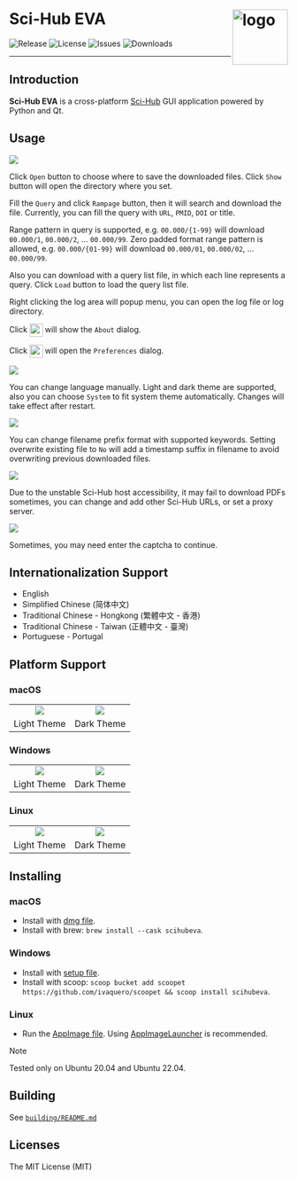 # Sci-Hub EVA <img src="images/SciHubEVA-icon.png" align="right" alt="logo" width="100" height="100" style="border: none; float: right;">
![Release](https://img.shields.io/github/release/leovan/SciHubEVA.svg)
![License](https://img.shields.io/github/license/leovan/SciHubEVA.svg)
![Issues](https://img.shields.io/github/issues/leovan/SciHubEVA.svg)
![Downloads](https://img.shields.io/github/downloads/leovan/SciHubEVA/total.svg)

---

## Introduction

**Sci-Hub EVA** is a cross-platform [Sci-Hub](https://en.wikipedia.org/wiki/Sci-Hub) GUI application powered by Python and Qt.

## Usage

![](docs/images/scihub-eva-application-macos-en-light-theme.png)

Click `Open` button to choose where to save the downloaded files. Click `Show` button will open the directory where you set.

Fill the `Query` and click `Rampage` button, then it will search and download the file. Currently, you can fill the query with `URL`, `PMID`, `DOI` or title.

Range pattern in query is supported, e.g. `00.000/{1-99}` will download `00.000/1`, `00.000/2`, ... `00.000/99`. Zero padded format range pattern is allowed, e.g. `00.000/{01-99}` will download `00.000/01`, `00.000/02`, ... `00.000/99`.

Also you can download with a query list file, in which each line represents a query. Click `Load` button to load the query list file.

Right clicking the log area will popup menu, you can open the log file or log directory.

Click <img style="width: 24px; vertical-align: middle;" src="images/icons/information.svg"> will show the `About` dialog.

Click <img style="width: 24px; vertical-align: middle;" src="images/icons/preferences.svg"> will open the `Preferences` dialog.

![](docs/images/scihub-eva-preferences-appearance-macos-en.png)

You can change language manually. Light and dark theme are supported, also you can choose `System` to fit system theme automatically. Changes will take effect after restart.

![](docs/images/scihub-eva-preferences-file-macos-en.png)

You can change filename prefix format with supported keywords. Setting overwrite existing file to `No` will add a timestamp suffix in filename to avoid overwriting previous downloaded files.

![](docs/images/scihub-eva-preferences-network-macos-en.png)

Due to the unstable Sci-Hub host accessibility, it may fail to download PDFs sometimes, you can change and add other Sci-Hub URLs, or set a proxy server.

![](docs/images/scihub-eva-captcha-macos-en.png)

Sometimes, you may need enter the captcha to continue.

## Internationalization Support

- English
- Simplified Chinese (简体中文)
- Traditional Chinese - Hongkong (繁體中文 - 香港)
- Traditional Chinese - Taiwan (正體中文 - 臺灣)
- Portuguese - Portugal

## Platform Support

### macOS

<table border="0">
  <tr align="center">
    <td><img src="docs/images/scihub-eva-application-macos-en-light-theme.png" /></td>
    <td><img src="docs/images/scihub-eva-application-macos-en-dark-theme.png" /></td>
  </tr>
  <tr align="center">
    <td>Light Theme</td>
    <td>Dark Theme</td>
  </tr>
  </tr>
</table>

### Windows

<table border="0">
  <tr align="center">
    <td><img src="docs/images/scihub-eva-application-windows-en-light-theme.png" /></td>
    <td><img src="docs/images/scihub-eva-application-windows-en-dark-theme.png" /></td>
  </tr>
  <tr align="center">
    <td>Light Theme</td>
    <td>Dark Theme</td>
  </tr>
</table>

### Linux

<table border="0">
  <tr align="center">
    <td><img src="docs/images/scihub-eva-application-linux-en-light-theme.png" /></td>
    <td><img src="docs/images/scihub-eva-application-linux-en-dark-theme.png" /></td>
  </tr>
  <tr align="center">
    <td>Light Theme</td>
    <td>Dark Theme</td>
  </tr>
</table>

## Installing

### macOS

- Install with [dmg file](https://github.com/leovan/SciHubEVA/releases).
- Install with brew: `brew install --cask scihubeva`.

### Windows

- Install with [setup file](https://github.com/leovan/SciHubEVA/releases).
- Install with scoop: `scoop bucket add scoopet https://github.com/ivaquero/scoopet && scoop install scihubeva`.

### Linux

- Run the [AppImage file](https://github.com/leovan/SciHubEVA/releases). Using [AppImageLauncher](https://github.com/TheAssassin/AppImageLauncher) is recommended.

> [!NOTE]
> Tested only on Ubuntu 20.04 and Ubuntu 22.04.

## Building

See [`building/README.md`](building/README.md)

## Licenses

The MIT License (MIT)
